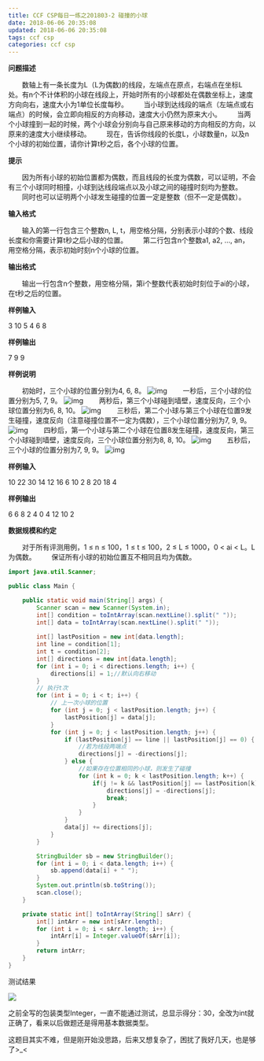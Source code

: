 ```yaml
---
title: CCF CSP每日一练之201803-2 碰撞的小球
date: 2018-06-06 20:35:08
updated: 2018-06-06 20:35:08
tags: ccf csp
categories: ccf csp
---
```


**问题描述**

　　数轴上有一条长度为L（L为偶数)的线段，左端点在原点，右端点在坐标L处。有n个不计体积的小球在线段上，开始时所有的小球都处在偶数坐标上，速度方向向右，速度大小为1单位长度每秒。
　　当小球到达线段的端点（左端点或右端点）的时候，会立即向相反的方向移动，速度大小仍然为原来大小。
　　当两个小球撞到一起的时候，两个小球会分别向与自己原来移动的方向相反的方向，以原来的速度大小继续移动。
　　现在，告诉你线段的长度L，小球数量n，以及n个小球的初始位置，请你计算t秒之后，各个小球的位置。

**提示**

　　因为所有小球的初始位置都为偶数，而且线段的长度为偶数，可以证明，不会有三个小球同时相撞，小球到达线段端点以及小球之间的碰撞时刻均为整数。
　　同时也可以证明两个小球发生碰撞的位置一定是整数（但不一定是偶数）。

<!--more-->

**输入格式**

　　输入的第一行包含三个整数n, L, t，用空格分隔，分别表示小球的个数、线段长度和你需要计算t秒之后小球的位置。
　　第二行包含n个整数a1, a2, …, an，用空格分隔，表示初始时刻n个小球的位置。

**输出格式**

　　输出一行包含n个整数，用空格分隔，第i个整数代表初始时刻位于ai的小球，在t秒之后的位置。

**样例输入**

3 10 5
4 6 8

**样例输出**

7 9 9

**样例说明**

　　初始时，三个小球的位置分别为4, 6, 8。
![img](http://118.190.20.162/RequireFile.do?fid=b6beJN6e)
　　一秒后，三个小球的位置分别为5, 7, 9。
![img](http://118.190.20.162/RequireFile.do?fid=Ab8QmfeR)
　　两秒后，第三个小球碰到墙壁，速度反向，三个小球位置分别为6, 8, 10。
![img](http://118.190.20.162/RequireFile.do?fid=fgQLYbNn)
　　三秒后，第二个小球与第三个小球在位置9发生碰撞，速度反向（注意碰撞位置不一定为偶数），三个小球位置分别为7, 9, 9。
![img](http://118.190.20.162/RequireFile.do?fid=erfyNJDT)
　　四秒后，第一个小球与第二个小球在位置8发生碰撞，速度反向，第三个小球碰到墙壁，速度反向，三个小球位置分别为8, 8, 10。
![img](http://118.190.20.162/RequireFile.do?fid=m5EBf6q8)
　　五秒后，三个小球的位置分别为7, 9, 9。
![img](http://118.190.20.162/RequireFile.do?fid=JRHaHt4T)

**样例输入**

10 22 30
14 12 16 6 10 2 8 20 18 4

**样例输出**

6 6 8 2 4 0 4 12 10 2

**数据规模和约定**

　　对于所有评测用例，1 ≤ n ≤ 100，1 ≤ t ≤ 100，2 ≤ L ≤ 1000，0 < ai < L。L为偶数。
　　保证所有小球的初始位置互不相同且均为偶数。

```java
import java.util.Scanner;

public class Main {

	public static void main(String[] args) {
		Scanner scan = new Scanner(System.in);
		int[] condition = toIntArray(scan.nextLine().split(" "));
		int[] data = toIntArray(scan.nextLine().split(" "));
		
		int[] lastPosition = new int[data.length];
		int line = condition[1];
		int t = condition[2];
		int[] directions = new int[data.length];
		for (int i = 0; i < directions.length; i++) {
			directions[i] = 1;//默认向右移动
		}
		// 执行t次
		for (int i = 0; i < t; i++) {
			// 上一次小球的位置
			for (int j = 0; j < lastPosition.length; j++) {
				lastPosition[j] = data[j];
			}
			for (int j = 0; j < lastPosition.length; j++) {
				if (lastPosition[j] == line || lastPosition[j] == 0) { 
					//若为线段两端点
					directions[j] = -directions[j];
				} else {
					//如果存在位置相同的小球，则发生了碰撞
					for (int k = 0; k < lastPosition.length; k++) {
						if(j != k && lastPosition[j] == lastPosition[k]) {
							directions[j] = -directions[j];
							break;
						}
					}
				}
				data[j] += directions[j];
			}
		}

		StringBuilder sb = new StringBuilder();
		for (int i = 0; i < data.length; i++) {
			sb.append(data[i] + " ");
		}
		System.out.println(sb.toString());
		scan.close();
	}

	private static int[] toIntArray(String[] sArr) {
		int[] intArr = new int[sArr.length];
		for (int i = 0; i < sArr.length; i++) {
			intArr[i] = Integer.valueOf(sArr[i]);
		}
		return intArr;
	}
}
```

测试结果

![](http://p64uw9x5j.bkt.clouddn.com/image/2018/06/08/20180608224518.png)

之前全写的包装类型Integer，一直不能通过测试，总显示得分：30，全改为int就正确了，看来以后做题还是得用基本数据类型。

这题目其实不难，但是刚开始没思路，后来又想复杂了，困扰了我好几天，也是够了&gt;_&lt;